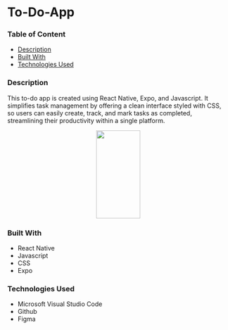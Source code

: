 # To-Do-App

### Table of Content
- [Description](#description)
- [Built With](#built-with)
- [Technologies Used](#technologies-used)

### Description

This to-do app is created using React Native, Expo, and Javascript. It simplifies task management by offering a clean interface styled with CSS, so users can easily create, track, and mark tasks as completed, streamlining their productivity within a single platform.

<p align="center">
  <img src="https://github.com/wngkyle/to-do-app/assets/99611120/a7f71f19-da27-4549-84cf-745c1995d664" width="100" height="200">
</p>

### Built With
- React Native
- Javascript
- CSS
- Expo

### Technologies Used
- Microsoft Visual Studio Code
- Github
- Figma

